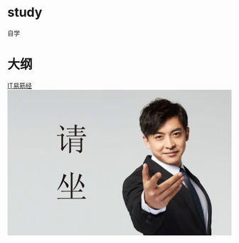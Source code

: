 # study
自学
# 大纲
[IT易筋经](https://www.processon.com/mindmap/64b8a8722d4d526657c88618)
![image](./图片/请坐.jpg)